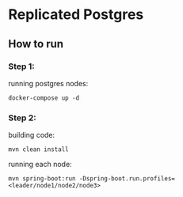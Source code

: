 # Replicated Postgres

## How to run
### Step 1:
running postgres nodes:
```shell
docker-compose up -d
```

### Step 2:
building code:
```shell
mvn clean install
```
running each node:
```shell
mvn spring-boot:run -Dspring-boot.run.profiles=<leader/node1/node2/node3>
```